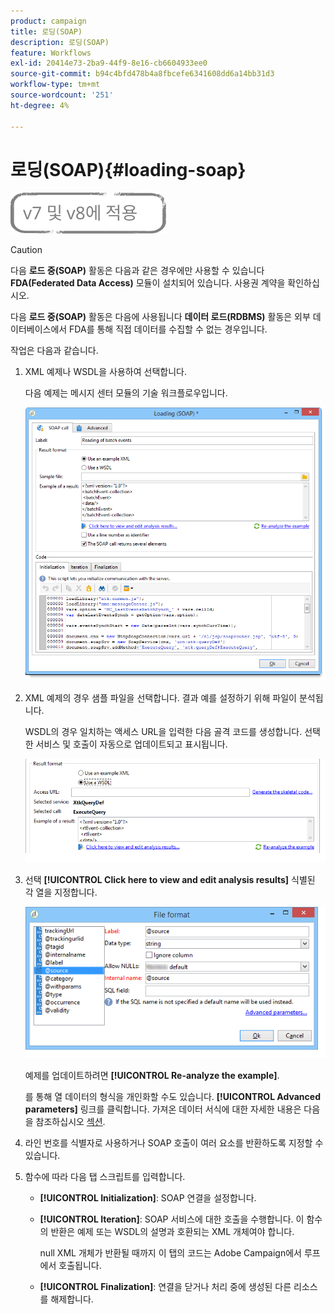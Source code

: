 ```yaml
---
product: campaign
title: 로딩(SOAP)
description: 로딩(SOAP)
feature: Workflows
exl-id: 20414e73-2ba9-44f9-8e16-cb6604933ee0
source-git-commit: b94c4bfd478b4a8fbcefe6341608dd6a14bb31d3
workflow-type: tm+mt
source-wordcount: '251'
ht-degree: 4%

---
```


# 로딩(SOAP){#loading-soap}

![](../../assets/common.svg)

>[!CAUTION]
>
>다음 **로드 중(SOAP)** 활동은 다음과 같은 경우에만 사용할 수 있습니다 **FDA(Federated Data Access)** 모듈이 설치되어 있습니다. 사용권 계약을 확인하십시오.

다음 **로드 중(SOAP)** 활동은 다음에 사용됩니다 **데이터 로드(RDBMS)** 활동은 외부 데이터베이스에서 FDA를 통해 직접 데이터를 수집할 수 없는 경우입니다.

작업은 다음과 같습니다.

1. XML 예제나 WSDL을 사용하여 선택합니다.

   다음 예제는 메시지 센터 모듈의 기술 워크플로우입니다.

   ![](assets/load_soap_002.png)

1. XML 예제의 경우 샘플 파일을 선택합니다. 결과 예를 설정하기 위해 파일이 분석됩니다.

   WSDL의 경우 일치하는 액세스 URL을 입력한 다음 골격 코드를 생성합니다. 선택한 서비스 및 호출이 자동으로 업데이트되고 표시됩니다.

   ![](assets/soap_load_003.png)

1. 선택 **[!UICONTROL Click here to view and edit analysis results]** 식별된 각 열을 지정합니다.

   ![](assets/soap_load_001.png)

   예제를 업데이트하려면 **[!UICONTROL Re-analyze the example]**.

   를 통해 열 데이터의 형식을 개인화할 수도 있습니다. **[!UICONTROL Advanced parameters]** 링크를 클릭합니다. 가져온 데이터 서식에 대한 자세한 내용은 다음을 참조하십시오 [섹션](../../platform/using/executing-import-jobs.md).

1. 라인 번호를 식별자로 사용하거나 SOAP 호출이 여러 요소를 반환하도록 지정할 수 있습니다.
1. 함수에 따라 다음 탭 스크립트를 입력합니다.

   * **[!UICONTROL Initialization]**: SOAP 연결을 설정합니다.
   * **[!UICONTROL Iteration]**: SOAP 서비스에 대한 호출을 수행합니다. 이 함수의 반환은 예제 또는 WSDL의 설명과 호환되는 XML 개체여야 합니다.

      null XML 개체가 반환될 때까지 이 탭의 코드는 Adobe Campaign에서 루프에서 호출됩니다.

   * **[!UICONTROL Finalization]**: 연결을 닫거나 처리 중에 생성된 다른 리소스를 해제합니다.
